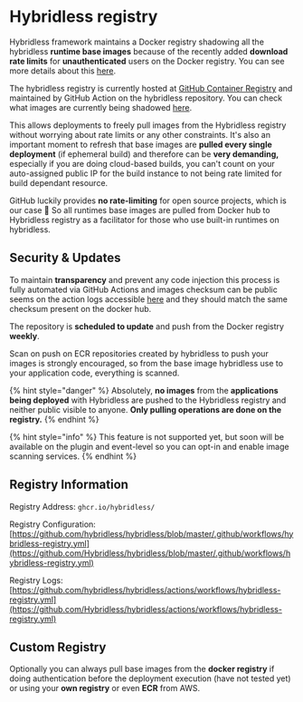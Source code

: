 # Hybridless registry

Hybridless framework maintains a Docker registry shadowing all the hybridless **runtime base images** because of the recently added **download rate limits** for **unauthenticated** users on the Docker registry. You can see more details about this [here](https://docs.docker.com/docker-hub/download-rate-limit/).

The hybridless registry is currently hosted at [GitHub Container Registry](https://github.blog/2020-09-01-introducing-github-container-registry/) and maintained by GitHub Action on the hybridless repository. You can check what images are currently being shadowed [here](https://github.com/Hybridless/hybridless/blob/master/.github/workflows/hybridless-registry.yml).

This allows deployments to freely pull images from the Hybridless registry without worrying about rate limits or any other constraints. It's also an important moment to refresh that base images are **pulled every single deployment** \(if ephemeral build\) and therefore can be **very demanding,** especially if you are doing cloud-based builds, you can't count on your auto-assigned public IP for the build instance to not being rate limited for build dependant resource.

GitHub luckily provides **no rate-limiting** for open source projects, which is our case 🥳 So all runtimes base images are pulled from Docker hub to Hybridless registry as a facilitator for those who use built-in runtimes on hybridless.

## Security & Updates

To maintain **transparency** and prevent any code injection this process is fully automated via GitHub Actions and images checksum can be public seems on the action logs accessible [here](https://github.com/Hybridless/hybridless/actions/workflows/hybridless-registry.yml) and they should match the same checksum present on the docker hub.

The repository is **scheduled to update** and push from the Docker registry **weekly**. 

Scan on push on ECR repositories created by hybridless to push your images is strongly encouraged, so from the base image hybridless use to your application code, everything is scanned. 

{% hint style="danger" %}
Absolutely, **no images** from the **applications being deployed** with Hybridless are pushed to the Hybridless registry and neither public visible to anyone. **Only pulling operations are done on the registry.**
{% endhint %}

{% hint style="info" %}
This feature is not supported yet, but soon will be available on the plugin and event-level so you can opt-in and enable image scanning services.
{% endhint %}

### 

## Registry Information

Registry Address: `ghcr.io/hybridless/`

Registry Configuration: [https://github.com/hybridless/hybridless/blob/master/.github/workflows/hybridless-registry.yml](https://github.com/Hybridless/hybridless/blob/master/.github/workflows/hybridless-registry.yml)

Registry Logs: [https://github.com/hybridless/hybridless/actions/workflows/hybridless-registry.yml](https://github.com/Hybridless/hybridless/actions/workflows/hybridless-registry.yml)



## Custom Registry

Optionally you can always pull base images from the **docker registry** if doing authentication before the deployment execution \(have not tested yet\) or using your **own registry** or even **ECR** from AWS.

